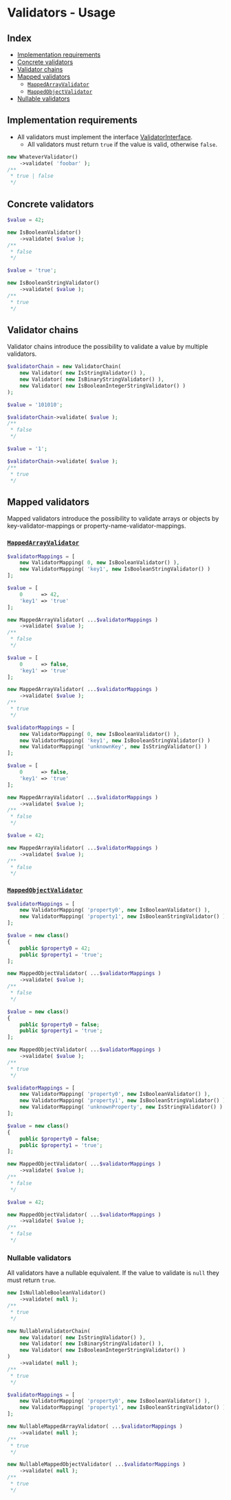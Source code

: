 # Validators - Usage

## Index

* [Implementation requirements](#implementation-requirements)
* [Concrete validators](#concrete-validators)
* [Validator chains](#validator-chains)
* [Mapped validators](#mapped-validators)
  * [`MappedArrayValidator`](#mappedarrayvalidator)
  * [`MappedObjectValidator`](#mappedobjectvalidator)
* [Nullable validators](#nullable-validators)

## Implementation requirements

* All validators must implement the interface [ValidatorInterface][srclink-ValidatorInterface].
  * All validators must return `true` if the value is valid, otherwise `false`.

```php
new WhateverValidator()
    ->validate( 'foobar' );
/**
 * true | false 
 */
```

## Concrete validators

```php
$value = 42;

new IsBooleanValidator()
    ->validate( $value );
/**
 * false
 */

$value = 'true';

new IsBooleanStringValidator()
    ->validate( $value );
/**
 * true
 */
```

## Validator chains

Validator chains introduce the possibility to validate a value by multiple validators.

```php
$validatorChain = new ValidatorChain(
    new Validator( new IsStringValidator() ),
    new Validator( new IsBinaryStringValidator() ),
    new Validator( new IsBooleanIntegerStringValidator() )
);

$value = '101010';

$validatorChain->validate( $value );
/**
 * false
 */

$value = '1';

$validatorChain->validate( $value );
/**
 * true
 */
```

## Mapped validators

Mapped validators introduce the possibility to validate arrays or objects by key-validator-mappings or property-name-validator-mappings.

### [`MappedArrayValidator`][srclink-MappedValidators-MappedArrayValidator]

```php
$validatorMappings = [
    new ValidatorMapping( 0, new IsBooleanValidator() ),
    new ValidatorMapping( 'key1', new IsBooleanStringValidator() )
];

$value = [
    0      => 42,
    'key1' => 'true'
];

new MappedArrayValidator( ...$validatorMappings )
    ->validate( $value );
/**
 * false
 */

$value = [
    0      => false,
    'key1' => 'true'
];

new MappedArrayValidator( ...$validatorMappings )
    ->validate( $value );
/**
 * true
 */

$validatorMappings = [
    new ValidatorMapping( 0, new IsBooleanValidator() ),
    new ValidatorMapping( 'key1', new IsBooleanStringValidator() )
    new ValidatorMapping( 'unknownKey', new IsStringValidator() )
];

$value = [
    0      => false,
    'key1' => 'true'
];

new MappedArrayValidator( ...$validatorMappings )
    ->validate( $value );
/**
 * false
 */

$value = 42;

new MappedArrayValidator( ...$validatorMappings )
    ->validate( $value );
/**
 * false
 */
```

### [`MappedObjectValidator`][srclink-MappedValidators-MappedObjectValidator]

```php
$validatorMappings = [
    new ValidatorMapping( 'property0', new IsBooleanValidator() ),
    new ValidatorMapping( 'property1', new IsBooleanStringValidator() )
];

$value = new class()
{
    public $property0 = 42;
    public $property1 = 'true';
];

new MappedObjectValidator( ...$validatorMappings )
    ->validate( $value );
/**
 * false
 */

$value = new class()
{
    public $property0 = false;
    public $property1 = 'true';
];

new MappedObjectValidator( ...$validatorMappings )
    ->validate( $value );
/**
 * true
 */

$validatorMappings = [
    new ValidatorMapping( 'property0', new IsBooleanValidator() ),
    new ValidatorMapping( 'property1', new IsBooleanStringValidator() )
    new ValidatorMapping( 'unknownProperty', new IsStringValidator() )
];

$value = new class()
{
    public $property0 = false;
    public $property1 = 'true';
];

new MappedObjectValidator( ...$validatorMappings )
    ->validate( $value );
/**
 * false
 */

$value = 42;

new MappedObjectValidator( ...$validatorMappings )
    ->validate( $value );
/**
 * false
 */
```

### Nullable validators

All validators have a nullable equivalent. If the value to validate is `null` they must return `true`.

```php
new IsNullableBooleanValidator()
    ->validate( null );
/**
 * true
 */

new NullableValidatorChain(
    new Validator( new IsStringValidator() ),
    new Validator( new IsBinaryStringValidator() ),
    new Validator( new IsBooleanIntegerStringValidator() )
)
    ->validate( null );
/**
 * true
 */

$validatorMappings = [
    new ValidatorMapping( 'property0', new IsBooleanValidator() ),
    new ValidatorMapping( 'property1', new IsBooleanStringValidator() )
];

new NullableMappedArrayValidator( ...$validatorMappings )
    ->validate( null );
/**
 * true
 */

new NullableMappedObjectValidator( ...$validatorMappings )
    ->validate( null );
/**
 * true
 */
```



[srclink-ValidatorInterface]: /src/Validators/ValidatorInterface.php

[srclink-MappedValidators-MappedArrayValidator]: /src/Validators/MappedValidators/MappedArrayValidator.php
[srclink-MappedValidators-MappedObjectValidator]: /src/Validators/MappedValidators/MappedObjectValidator.php
